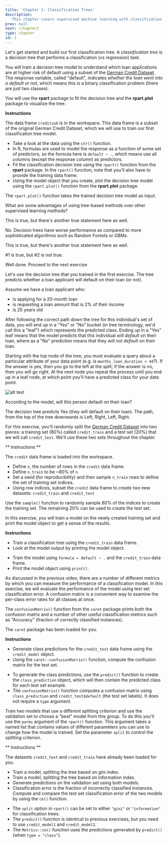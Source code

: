 ```yaml
---
title: 'Chapter 1: Classification Trees'
description:
  'This chapter covers supervised machine learning with classification trees.'
prev: null
next: /chapter2
type: chapter
id: 1
---
```


<exercise id="1" title="Welcome to the course!" type="slides">

<slides source="chapter1_01">
</slides>

</exercise>

<exercise id="2" title="Build a classification tree">

Let's get started and build our first classification tree. A _classification tree_ is a decision tree that performs a classification (vs regression) task.  

You will train a decision tree model to understand which loan applications are at higher risk of default using a subset of the [German Credit Dataset](https://archive.ics.uci.edu/ml/datasets/Statlog+%28German+Credit+Data%29). The response variable, called "default", indicates _whether the loan went into a default or not_, which means this is a binary classification problem (there are just two classes).

You will use the **rpart** package to fit the decision tree and the **rpart.plot** package to visualize the tree. 

**Instructions**

The data frame `creditsub` is in the workspace.  This data frame is a subset of the original German Credit Dataset, which we will use to train our first classification tree model.

- Take a look at the data using the `str()` function.
- In R, formulas are used to model the response as a function of some set of predictors, so the formula here is `default ~ .`, which means use all columns (except the response column) as predictors.
- Fit the classification decision tree using the `rpart()` function from the **rpart** package.  In the `rpart()` function, note that you'll also have to provide the training data frame.
- Using the model object that you create, plot the decision tree model using the `rpart.plot()` function from the **rpart.plot** package.

<codeblock id="01_02">

The `rpart.plot()` function takes the trained decision tree model as input.

</codeblock>

</exercise>

<exercise id="3" title="Introduction to classification trees" type="slides">

<slides source="chapter1_03">
</slides>

</exercise>

<exercise id="4" title="Advantages of tree-based methods">

What are some advantages of using tree-based methods over other supervised learning methods?

<choice>
<opt text="Model interpretability (easy to understand why a prediction is made).">

This is true, but there's another true statement here as well.

</opt>

<opt text="Model performance (trees have superior performance compared to other machine learning algorithms)." >

No. Decision trees have worse performance as compared to more sophisticated algorithms such as Random Forests or GBMs.

</opt>

<opt text="No pre-processing (e.g. normalization) of the data is required.">

This is true, but there's another true statement here as well.

</opt>

<opt text="1 and 2 are true.">

#1 is true, but #2 is not true.

</opt>

<opt text="1 and 3 are true." correct="true">

Well done. Proceed to the next exercise

</opt>
</choice>

</exercise>

<exercise id="5" title="Advantages of tree-based methods">

Let's use the decision tree that you trained in the first exercise. The tree predicts whether a loan applicant will default on their loan (or not).

Assume we have a loan applicant who:

- is applying for a 20-month loan
- is requesting a loan amount that is 2% of their income
- is 25 years old

After following the correct path down the tree for this individual's set of data, you will end up in a "Yes" or "No" bucket (in tree terminology, we'd call this a "leaf") which represents the predicted class. Ending up in a "Yes" leaf means that the model predicts that this individual *will default* on their loan, where as a "No" prediction means that they *will not default* on their loan. 

Starting with the top node of the tree, you must evaluate a query about a particular attribute of your data point (e.g. is `months_loan_duration < 44`?).  If the answer is yes, then you go to the left at the split; if the answer is no, then you will go right.  At the next node you repeat the process until you end up in a leaf node, at which point you'll have a predicted class for your data point.    

![alt text](https://github.com/open-data-courses/tree-based-models-in-r/blob/master/images/prediction_with_a_classification_tree_yes_no2.png?raw=TRUE?raw=TRUE)

According to the model, will this person default on their loan?

<choice>
<opt text="Yes" correct="true">

</opt>

<opt text="No">

The decision tree predicts Yes (they will default on their loan).  The path, from the top of the tree downwards is Left, Right, Left, Right.

</opt>

</exercise>

<exercise id="6" title="Overview of the modeling process" type="slides">

<slides source="chapter1_06">
</slides>

</exercise>

<exercise id="7" title="Train/test split">

For this exercise, you'll randomly split the [German Credit Dataset](https://archive.ics.uci.edu/ml/datasets/Statlog+%28German+Credit+Data%29) into two pieces: a training set (80%) called `credit_train` and a test set (20%) that we will call `credit_test`. We'll use these two sets throughout the chapter.

** Instructions **

The `credit` data frame is loaded into the workspace.

- Define `n`, the number of rows in the `credit` data frame.
- Define `n_train` to be ~80% of `n`.
- Set a seed (for reproducibility) and then sample `n_train` rows to define the set of training set indices.
- Using row indices, subset the `credit` data frame to create two new datasets: `credit_train` and `credit_test`

<codeblock id="01_07">

Use the `sample()` function to randomly sample 80% of the indices to create the training set.
The remaining 20% can be used to create the test set. 

</codeblock>

</exercise>

<exercise id="8" title="Train a classification tree model">

In this exercise, you will train a model on the newly created training set and print the model object to get a sense of the results.

**Instructions**

- Train a classification tree using the `credit_train` data frame.
- Look at the model output by printing the model object.

<codeblock id="01_08">

- Train the model using `formula = default ~ .` and the `credit_train` data frame.  
- Print the model object using `print()`.

</codeblock>

</exercise>

<exercise id="9" title="Evaluating classification model performance" type="slides">

<slides source="chapter1_09">
</slides>

</exercise>

<exercise id="10" title="Compute confusion matrix">

As discussed in the previous video, there are a number of different metrics by which you can measure the performance of a classification model.  In this exercise, we will evaluate the performance of the model using test set classification error.  A confusion matrix is a convenient way to examine the per-class error rates for all classes at once.  

The `confusionMatrix()` function from the `caret` package prints both the confusion matrix and a number of other useful classification metrics such as "Accuracy" (fraction of correctly classified instances).

The `caret` package has been loaded for you.

**Instructions**

- Generate class predictions for the `credit_test` data frame using the `credit_model` object.
- Using the `caret::confusionMatrix()` function, compute the confusion matrix for the test set.

<codeblock id="01_10">

- To generate the class predictions, use the `predict()` function to create the `class_prediction` object, which will then contain the predicted class for each test set example.
- The `confusionMatrix()` function computes a confusion matrix using `class_prediction` and `credit_test$default` (the test set labels). It does not require a `type` argument.

</codeblock>

</exercise>

<exercise id="11" title="Splitting criterion in trees" type="slides">

<slides source="chapter1_11">
</slides>

</exercise>

<exercise id="12" title="Compare models with a different splitting criterion">

Train two models that use a different splitting criterion and use the validation set to choose a "best" model from this group. To do this you'll use the `parms` argument of the `rpart()` function. This argument takes a named list that contains values of different parameters you can use to change how the model is trained. Set the parameter `split` to control the splitting criterion.

** Instructions **

The datasets `credit_test` and `credit_train` have already been loaded for you.

- Train a model, splitting the tree based on gini index.
- Train a model, splitting the tree based on information index.
- Generate predictions on the validation set using both models.
- Classification error is the fraction of incorrectly classified instances.  Compute and compare the test set classification error of the two models by using the `ce()` function.

<codeblock id="01_12">

- The `split` option in `rpart()` can be set to either `"gini"` or `"information"` for classification trees.
- The `predict()` function is identical to previous exercises, but you need to use `credit_model1` and `credit_model2`.
- The `Metrics::ce()` function uses the predictions generated by `predict()` (when `type = "class"`).

</codeblock>

</exercise>

